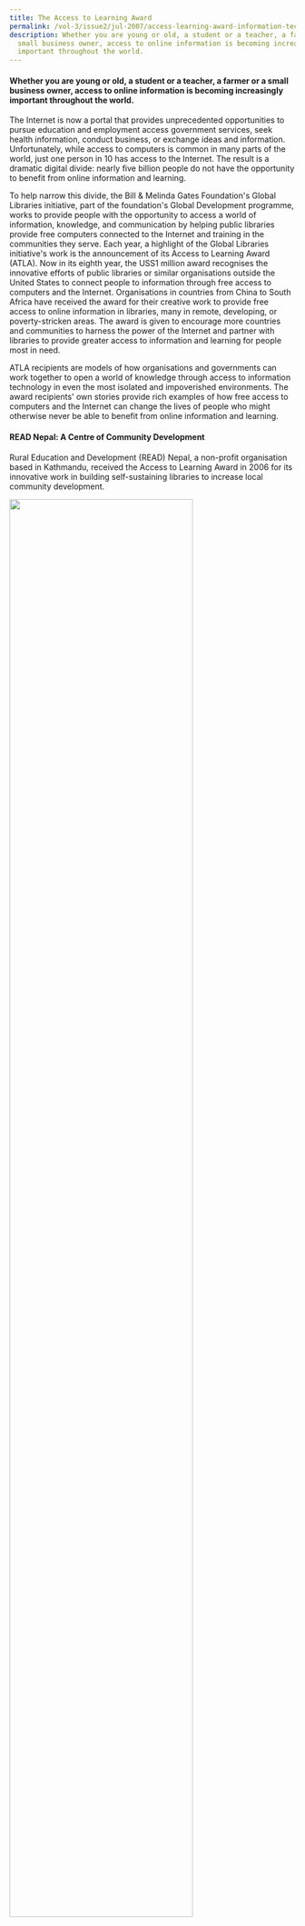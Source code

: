 ```yaml
---
title: The Access to Learning Award
permalink: /vol-3/issue2/jul-2007/access-learning-award-information-technology/
description: Whether you are young or old, a student or a teacher, a farmer or a
  small business owner, access to online information is becoming increasingly
  important throughout the world.
---
```

####  Whether you are young or old, a student or a teacher, a farmer or a small business owner, access to online information is becoming increasingly important throughout the world.

The Internet is now a portal that provides unprecedented opportunities to pursue education and employment access government services, seek health information, conduct business, or exchange ideas and information. Unfortunately, while access to computers is common in many parts of the world, just one person in 10 has access to the Internet. The result is a dramatic digital divide: nearly five billion people do not have the opportunity to benefit from online information and learning.

To help narrow this divide, the Bill &amp; Melinda Gates Foundation's Global Libraries initiative, part of the foundation's Global Development programme, works to provide people with the opportunity to access a world of information, knowledge, and communication by helping public libraries provide free computers connected to the Internet and training in the communities they serve. Each year, a highlight of the Global Libraries initiative's work is the announcement of its Access to Learning Award (ATLA). Now in its eighth year, the USS1 million award recognises the innovative efforts of public libraries or similar organisations outside the United States to connect people to information through free access to computers and the Internet. Organisations in countries from China to South Africa have received the award for their creative work to provide free access to online information in libraries, many in remote, developing, or poverty-stricken areas. The award is given to encourage more countries and communities to harness the power of the Internet and partner with libraries to provide greater access to information and learning for people most in need.

ATLA recipients are models of how organisations and governments can work together to open a world of knowledge through access to information technology in even the most isolated and impoverished environments. The award recipients' own stories provide rich examples of how free access to computers and the Internet can change the lives of people who might otherwise never be able to benefit from online information and learning.

#### **READ Nepal: A Centre of Community Development**

Rural Education and Development (READ) Nepal, a non-profit organisation based in Kathmandu, received the Access to Learning Award in 2006 for its innovative work in building self-sustaining libraries to increase local community development.

<img src="/images/Vol%203%20Issue%202/LearningAward/nepali%20women.jpg" style="width:80%;">
 <div style="background-color: white;">Nepali women gather for a discussion at a community library.<i> Courtesy of the Bill &amp; Melinda Gates Foundation.</i></div>

In Nepal, among the poorest and least developed countries in the world, nine out of 10 people live in rural areas, and one person in three live in extreme poverty. Just half of adult Nepalis can read or write. To address the country's educational, economic and social inequities, READ works with local communities to create rural libraries throughout the country that serve as centres for information and learning. Since 1991, READ has established 39 self-supporting community libraries throughout Nepal - touching the lives of half a million people.

The organisation provides seed funding to design, build, furnish, and stock libraries, train librarians, and launch an income-generating enterprise in each community to help pay for the library over the long-term. To guarantee strong local commitment the community must contribute land and cover 20 percent of the library's start-up-costs. In one village, a man donated his former home. In another, an illiterate woman gave land so her grandchildren could learn to read. Some villagers participate by selling a handful of rice, which is often the most they can afford.

Before a library is built, villagers develop a plan for a revenue-generating enterprise that can cover ongoing library costs. Communities have forged a variety of businesses, including a furniture factory, printing press, stationery store, grain mill, fishpond, as well as ambulance, rickshaw, storefront rental, telephone, and x-ray services. These community-run projects are paramount to READ's success. Often, the projects raise considerably more money than library operations require and have funded additional community development projects such as childcare centres, health clinics, literacy centres, and a bridge so that children aren't forced to walk two hours each direction along a river to get to school.

The Access to Learning Award is helping to support READ's library development projects, induding effort to increase the number of computers available in libraries, develop a community Internet network that can reach remote areas not yet served by the existing communications infrastructure, and bring new interactive educational and medical resources to the libraries. With additional funding, READ has been able to continue providing rural Nepali communities with a safe place to access and share information despite a climate of political and economic instability.

#### **Far Reaching Impacts**

Foundation-sponsored evaluations of the ARA programme have shown that the award is making a real difference in the countries where it has been awarded. Most recipients have used the award funds to not only expand their current operations, but also to emphasise technology training, literacy, and local content development in their work. Some are working to help users identify ways to use online information to build economic opportunities.

Past ATLA recipients are becoming increasingly prominent and influential in their local communities and beyond. The award helps increase public awareness of the programmes and helps build opportunities for new partnerships and funding. For example, the Smart Cape Access Project, which received the award in 2003 for giving residents in Cape Town, South Africa free access to computers and the Internet for the first time, was recently asked by the mayor to create a visioning statement for a city-wide social and economic development strategy in which computers and the Internet play a fundamental role.

#### **Bangladesh's Shidhulai Swanirvar Sangstha: A River of Opportunity**

A computer connected to the Internet can be a powerful driver of social and economic progress - especially in developing countries. Another past ATLA recipient shows how a creative approach to bridging the digital divide can have a startling impact. Shidhulai Swanirvar Sangstha, a Bangladeshi organisation, was honoured in 2005 for its groundbreaking work in using indigenous boats to bring computers, the Internet, and training to remote areas of the country. Founded in 1982, Shidhulai Swanirvar Sangstha is devoted to improving the lives of people in remote areas of Bangladesh by empowering them through information sharing and education. Through work such as its innovative mobile boat programme, the organisation works in the areas of distance and technology-mediated learning, environmental awareness and conservation, micro enterprise development, food security, and health.

<img src="/images/Vol%203%20Issue%202/LearningAward/group%20of%20girls.jpg" style="width:80%;">
 <div style="background-color: white;">A group of girls walk aboard one of Shidulai Swanirvar Sangstha's mobile Internet education boats.<i>Courtesy of the Bill &amp; Melinda Gates Foundation..</i></div>

In Bangladesh's isolated river basin farming communities, people rely heavily on some of the country's 7,000 rivers for their day-to-day needs. To serve these areas, Shidhulai Swanirvar Sangstha supplies custom-built, indigenous boats converted into mobile libraries and schools to provide educational services, access to technology, and computer trainings. Relying on solar energy and generators to power computers, projectors, and other technical equipment, the boats anchor at remote villages educating farmers about environmentally friendly agricultural methods, small business development, microfinance, health care, and more. In a country where the majority of the population is illiterate, Shidhulai Swanirvar Sangstha has made significant strides in educating young people who had never before even seen a computer.

Through ATLA funds, the organisation was able to build six additional library boats and three school boats, upgrade computers, and help underwrite a new training facility. But an influx in extra funds was not the only advantage that came with receiving the award. The programme has experienced an increase in donations and is now able to negotiate with technology companies to receive reduced prices for upgraded equipment. In addition, the organisation has initiated partnerships with a number of outside organisations in an effort to replicate the programme's success in other struggling regions.

Using their ATLA funds, Shidhulai Swanirvar Sangstha recently helped introduce bicycle-powered water pumps to rural farmers in Bangladesh. The pumps are now manufactured locally, and have been so profitable that others are using them in different parts of the country. As a result of educating farmers about the pumps, the average annual income in areas the project serves is now at 19,800 Bangladeshi Taka (BDT) - an incredible increase of BDT 12,000. Residents in these areas now have a better diet, new and improved houses, and better healthcare.

#### **Sustaining Free Access to Technology**

ATLA is helping to highlight innovation and success, and also points to the ongoing challenges libraries and similar organisations still face in providing free access to computers and the Internet. Securing affordable and sufficient bandwidth is an enormous challenge for which no simple solutions exist. Improving staff training on advancing technologies and supporting a greater number of people using a library or organisation's services are both significant hurdles especially when they struggle to secure and keep funding to operate such pioneering operations.

Promoting the groundbreaking work of libraries to provide computers and the Internet is an important step in building greater access to these tools throughout the world. Ensuring that ATLA recipients and other similar organisations can sustain their work is a critical part of opening the information age to developing countries. Strong, visionary leadership at the local project level is vitally important to building and maintaining healthy technology programmes. As well, creative partnerships between private sector funders and experts, and local governments can provide effective support for information technology initiatives in the developing world. Ultimately, the success of free public technology programmes requires the long-term commitment of governments, businesses, community groups, and libraries around the globe - a goal, which is paramount to the efforts of the Gates Foundation's Global Libraries initiative.

#### **Bringing Information Resources to Rural China**

The China Evergreen Rural Library Service Centre (CERLS), a 2004 ATLA recipient, is showing how local government collaboration can help ensure sustainability and strengthen free technology programmes.

Two-thirds of China's 1.3 billion people live in rural areas with extremely limited access to information technology. These resources are even scarcer in western China, an area characterised by poverty and illiteracy that has not yet benefited from the growth and prosperity of the coastal region.

To help address this need, the China Evergreen Rural Library Service Centre forms partnerships with school libraries to develop and computerise library collections, create computer labs for the entire community, and offer training workshops to students, teachers, librarians, and the public. Since its founding in 2001, CERLS has added 10 public school libraries to its network, serving a community of more than 1 million people.

CERLS schools go out of their way to reach those least likely to seek out their services. One teacher travels to remote villages with a laptop computer to teach farmers about new agricultural techniques and environmental issues. Another school created a mobile library to reach herdsmen with information in both Tibetan and Chinese. CERLS also sets up service stations in places that locals gather, including cultural activity centres and fine art shops.

Having the support of everyone involved, from teachers to principals to county governors, has been key to the programme's success. While CERLS supplies the computer equipment, software, training, and books, schools provide the Internet access, librarians, staff, space, and furniture. Local and provincial governments and ministries also help out by providing extra computers and equipment.

To further encourage local commitment to libraries, the organisation has used some of its ATLA funds to sponsor competitions and increase participation among students, provide scholarships for technology educational programmes, and organise skills workshops for librarians, teachers, and users. CERLS has also increased their outreach programmes to farmers and educated more rural workers about higher-yield crops. Thanks to the expansion of their programme, there is stronger community support and more visibility of the organisation's work both locally and abroad.

#### **Continuing to Support Innovation Around the World**

ATLA recipients show the world how access to knowledge and information can help build better lives and stronger communities. They are also expanding the value of traditional libraries by connecting them to larger individual and community development goals. In the end, ATLA recipients are leading development that starts in libraries, but spreads to entire villages, towns, and cities.

To enhance the impact of the award, the Global Libraries initiative plans this year to strengthen the network of former and current ATLA recipients, so they can more effectively share their knowledge and experience not only with one another, but with others who are developing new ways to improve the lives of people most in need. Through better collaboration, ATLA recipients and others can exchange ideas for delivering free information technology programmes and address challenges like providing Internet connections in remote areas, or sustaining the services over the long term.

In choosing future ATLA recipients, the foundation will continue to seek applicants that serve people in high-poverty environments, and will honour those that employ truly extraordinary approaches to providing free access to computers and the Internet. Fortunately, each year the foundation has seen a marked increase in applicants. It seems there is a growing tide of creativity within the field. Indeed, it appears ATLA recipients will continue to bring their legacy and value to the world, combining social ingenuity with a desire to improve people's lives.

#### **About Global Libraries**

Information technology is a powerful driver of economic and social progress. Unfortunately, while access to computers is common in many parts of the world, just one person in 10 has access to the Internet. The result is a dramatic digital divide: nearly five billion people do not have the opportunity to use computers connected to the Internet. Without access, people miss out on opportunities to strengthen their education, look for work, conduct business online, and exchange ideas with others around the world. In countries where reliable health information is hard to find, the Internet can also be a vital resource for health workers and others.

To help narrow this divide, the foundation's Global Libraries initiative helps public libraries provide free access to computers, the Internet, and training in the communities they serve. As a programme partner, Microsoft donates software. Public libraries are ideal partners in this initiative because of their tradition as publicly-funded learning centres that are open to everyone. Libraries also have staff members who receive training to help others learn to use these tools, resulting in communities that benefit from all the opportunities greater access to the Internet provides. Global Libraries has already forged successful partnerships in Chile and Mexico where the impact has been demonstrated clearly and measurably within a few years of implementing a programme. New partnerships with Botswana, Latvia, and Lithuania were announced in November 2006.

**For more information about the Access to Learning Award, please visit:** <a href="https://www.gatesfoundation.org/">https://www.gatesfoundation.org/</a>

<div style="background-colour: #fdf5e6; padding: 20px; margin: 20px; background:#fdf5e6"> <b>TO APPLY FOR THE ACCESS TO LEARNING AWARD</b><br><br> 
Any public library or similar organisation outside the United States may apply for the Access to Learning Award if they allow all members of the public, from children to senior citizens, to use computers, the Internet, and their facilities free of charge. The foundation particularly encourages institutions in developing countries or those working with disadvantaged communities to apply, as preference is given to organisations that reach out to socially excluded groups, such as poor or disabled patrons, or those from minority communities.<br><br>
	
The award is a one-time recognition or prize for organisations that have created programmes that are currently committed to providing free access to computers and the Internet. An international advisory committee made up of librarians, information technology experts, and foundation staff evaluates applications based on candidates' innovative efforts to make computers and Internet access free to the public, train the public in using technology and accessing information, educate staff on technology use, and reach out to underserved communities. The committee selects a list of final candidates for consideration by the Gates Foundation and, following an independent financial and organisational review of the finalists, the foundation selects the final award recipient.
</div>
<div style="background-colour: #fdf5e6; padding: 20px; margin: 20px; background:#fdf5e6"> <b>ACCESS TO LEARNING AWARD RECIPIENTS</b><br><br>
<b>2006:</b> Rural Education and Development (READ) Nepal<br>
<a href="https://www.readglobal.org/read-offices/read-nepal/">https://www.readglobal.org/read-offices/read-nepal/</a>.<br><br>
<b>2005</b>: Bangladesh's Shidhulai Swanirvar Sangstha<br> <a href="https://www.shidhulai.org/">https://www.shidhulai.org/</a>.<br><br>
<b>2004:</b> Denmark's Aarhus Public Libraries<br><a href="http://www.aakb.dk/">http://www.aakb.dk/</a>.<br><br>
<b>2004:</b> China Evergreen Rural Library Service Centre<br><a href="http://www.evergreeneducation.org/">http://www.evergreeneducation.org/</a>.<br><br>
<b>2003:</b> Smart Cape Access Project<br>
<a href="https://we-gov.org/catalog/?ckattempt=1&amp;mod=document&amp;uid=735">https://we-gov.org/catalog/?ckattempt=1&amp;mod=document&amp;uid=735/</a>.<br><br>
<b>2002:</b> BibloRed<br><a href="https://www.biblored.gov.co/">https://www.biblored.gov.co/</a>.<br><br>
<b>2001:</b> Proyecto Bibliotecas Guatemala (Probigua)<br> <a href="https://www.idealist.org/es/ong/334f322cd63a4b3f8717adfba0c9adb7-proyecto-bibliotecas-guatemala-probigua-la-antigua/">       https://www.idealist.org/es/ong/334f322cd63a4b3f8717adfba0c9adb7-proyecto-bibliotecas-guatemala-probigua-la-antigua/</a>.<br><br>
<b>2001:</b> Biblioteca del Congreso, Argentina<br> <a href="https://www.bcn.gob.ar/">https://www.bcn.gob.ar/</a>.
</div>


<div>
<center><b>Martha Choe</b><br>Director<br>Global Libraries Initiative<br>Bill &amp; Melinda Gates Foundation<center> </center></center></div>
